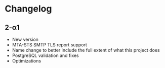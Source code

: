 # Changelog

## 2-α1
- New version
- MTA-STS SMTP TLS report support
- Name change to better include the full extent of what this project does
- PostgreSQL validation and fixes
- Optimizations